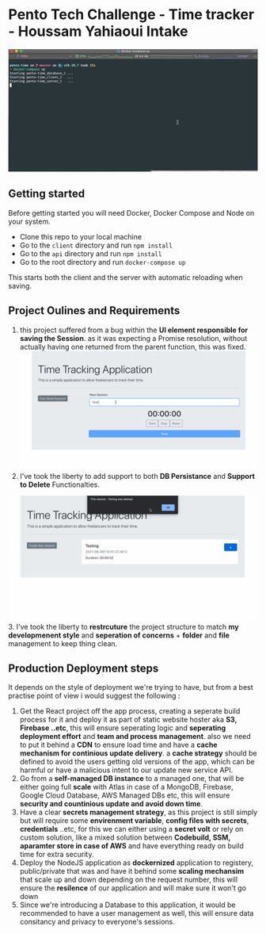 # Pento Tech Challenge - Time tracker - Houssam Yahiaoui Intake
![Alt text](img/pento-1.gif?raw=true "Delete Feature")

## Getting started

Before getting started you will need Docker, Docker Compose and Node on your system.

- Clone this repo to your local machine
- Go to the `client` directory and run `npm install`
- Go to the `api` directory and run `npm install`
- Go to the root directory and run `docker-compose up`

This starts both the client and the server with automatic reloading when saving.

## Project Oulines and Requirements
1. this project suffered from a bug within the **UI element responsible for saving the Session**.
as it was expecting a Promise resolution, without actually having one returned from the parent function, this was fixed.
![Alt text](img/pento-2.gif?raw=true "Delete Feature")
2. I've took the liberty to add support to both **DB Persistance** and **Support to Delete** Functionalties.

![Alt text](img/pento-3.gif?raw=true "Delete Feature")
3. I've took the liberty to **restrcuture** the project structure to match **my developmenent style** and **seperation of concerns** + **folder** and **file** management to keep thing clean.

## Production Deployment steps

It depends on the style of deployment we're trying to have, but from a best practise point of view i would suggest the following :

1. Get the React project off the app process, creating a seperate build process for it and deploy it as part of static website hoster aka **S3, Firebase ..etc**, this will ensure seperating logic and **seperating deployment effort** and **team and process management**. also we need to put it behind a **CDN** to ensure load time and have a **cache mechanism for continious update delivery**. a **cache strategy** should be defined to avoid the users getting old versions of the app, which can be harmful or have a malicious intent to our update new service API.
2. Go from a **self-managed DB instance** to a managed one, that will be either going full **scale** with Atlas in case of a MongoDB, Firebase, Google Cloud Database, AWS Managed DBs etc, this will ensure **security and countinious update and avoid down time**.
3. Have a clear **secrets management strategy**, as this project is still simply but will require some **envirenment variable**, **config files with secrets**, **credentials** ..etc, for this we can either using a **secret volt** or rely on custom solution, like a mixed solution between **Codebuild, SSM, aparamter store in case of AWS** and have everything ready on build time for extra security.
4. Deploy the NodeJS application as **dockernized** application to registery, public/private that was and have it behind some **scaling mechansim** that scale up and down depending on the request number, this will ensure the **resilence** of our application and will make sure it won't go down
5. Since we're introducing a Database to this application, it would be recommended to have a user management as well, this will ensure data consitancy and privacy to everyone's sessions.
